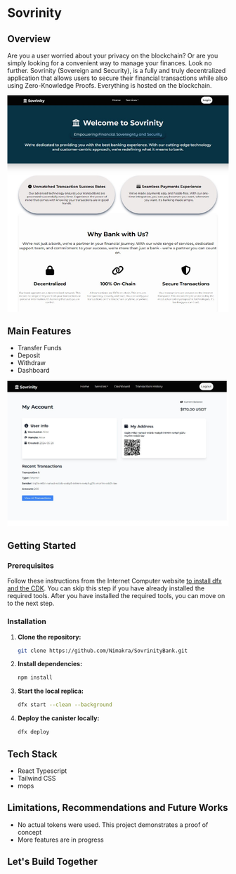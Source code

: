 # Sovrinity

## Overview

Are you a user worried about your privacy on the blockchain? Or are you simply looking for a convenient way to manage your finances. Look no further. Sovrinity (Sovereign and Security), is a fully and truly decentralized application that allows users to secure their financial transactions while also using Zero-Knowledge Proofs. Everything is hosted on the blockchain.

![Home Page](./src/assets/Sovrinity_Home.jpg)

## Main Features

- Transfer Funds
- Deposit
- Withdraw
- Dashboard

![Dashboard](./src/assets/Dashboard.jpg)

## Getting Started

### Prerequisites

Follow these instructions from the Internet Computer website [to install dfx and the CDK](https://internetcomputer.org/docs/current/developer-docs/getting-started/install/). You can skip this step if you have already installed the required tools.
After you have installed the required tools, you can move on to the next step.

### Installation

1. **Clone the repository:**

    ```bash
   git clone https://github.com/Nimakra/SovrinityBank.git

2. **Install dependencies:**

   ```bash
   npm install

3. **Start the local replica:**

   ```bash
   dfx start --clean --background

4. **Deploy the canister locally:**

   ```bash
   dfx deploy

## Tech Stack

- React Typescript
- Tailwind CSS
- mops

## Limitations, Recommendations and Future Works

- No actual tokens were used. This project demonstrates a proof of concept
- More features are in progress

## Let's Build Together
